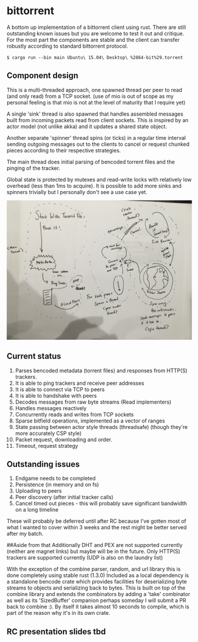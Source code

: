 # bittorrent

A bottom up implementation of a bittorrent client using rust. There are still outstanding known issues but you are welcome to test it out and critique. For the most part the components are stable and the client can transfer robustly according to standard bittorrent protocol.

```
$ cargo run --bin main Ubuntu\ 15.04\ Desktop\ %2864-bit%29.torrent
```

## Component design
This is a multi-threaded approach, one spawned thread per peer to read (and only read) from a TCP socket. (use of mio is out of scope as my personal feeling is that mio is not at the level of maturity that I require yet)

A single 'sink' thread is also spawned that handles assembled messages built from incoming packets read from client sockets. This is inspired by an actor model (not unlike akka) and it updates a shared state object.

Another separate 'spinner' thread spins (or ticks) in a regular time interval sending outgoing messages out to the clients to cancel or request chunked pieces according to their respective strategies.

The main thread does initial parsing of bencoded torrent files and the pinging of the tracker.

Global state is protected by mutexes and read-write locks with relatively low overhead (less than 1ms to acquire). It is possible to add more sinks and spinners trivially but I personally don't see a use case yet.

![alt text](https://github.com/aaliang/bittorrent/blob/master/components.JPG)

## Current status
1. Parses bencoded metadata (torrent files) and responses from HTTP(S) trackers.
2. It is able to ping trackers and receive peer addresses
3. It is able to connect via TCP to peers
4. It is able to handshake with peers
5. Decodes messages from raw byte streams (Read implementers)
6. Handles messages reactively
7. Concurrently reads and writes from TCP sockets
8. Sparse bitfield operations, implemented as a vector of ranges
9. State passing between actor style threads (threadsafe) (though they're more accurately CSP style)
10. Packet request, downloading and order.
11. Timeout, request strategy

## Outstanding issues
1. Endgame needs to be completed
2. Persistence (in memory and on fs)
3. Uploading to peers
4. Peer discovery (after initial tracker calls)
5. Cancel timed out pieces - this will probably save significant bandwidth on a long timeline

These will probably be deferred until after RC because I've gotten most of what I wanted to cover within 3 weeks and the rest might be better served after my batch.

##Aside from that
Additionally DHT and PEX are not supported currently (neither are magnet links) but maybe will be in the future.
Only HTTP(S) trackers are supported currently (UDP is also on the laundry list)

With the exception of the combine parser, random, and url library this is done completely using stable rust (1.3.0)
Included as a local dependency is a standalone bencode crate which provides facilities for deserializing byte streams to objects and serializing back to bytes. This is built on top of the combine library and extends the combinators by adding a 'take' combinator as well as its 'SizedBuffer' companion perhaps someday I will submit a PR back to combine :). By itself it takes almost 10 seconds to compile, which is part of the reason why it's in its own crate.

## RC presentation slides tbd
